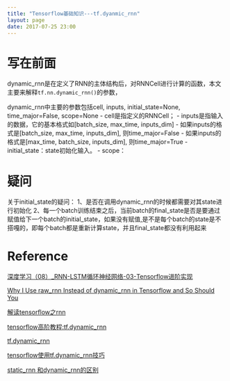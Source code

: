 ```yaml
---
title: "Tensorflow基础知识---tf.dyanmic_rnn"
layout: page
date: 2017-07-25 23:00
---
```


# 写在前面
dynamic_rnn是在定义了RNN的主体结构后，对RNNCell进行计算的函数，本文主要来解释```tf.nn.dynamic_rnn()```的参数，

dynamic_rnn中主要的参数包括cell, inputs, initial_state=None, time_major=False, scope=None
    - cell是指定义的RNNCell；
    - inputs是指输入的数据，它的基本格式如[batch_size, max_time, inputs_dim]
        - 如果inputs的格式是[batch_size, max_time, inputs_dim], 则time_major=False
        - 如果inputs的格式是[max_time, batch_size, inputs_dim], 则time_major=True
    - initial_state：state初始化输入。
    - scope：
    
    
# 疑问
关于initial_state的疑问：
1、是否在调用dynamic_rnn的时候都需要对其state进行初始化
2、每一个batch训练结束之后，当前batch的final_state是否是要通过赋值给下一个batch的initial_state，如果没有赋值,是不是每个batch的state是不搭嘎的，即每个batch都是重新计算state，并且final_state都没有利用起来


# Reference
[深度学习（08）_RNN-LSTM循环神经网络-03-Tensorflow进阶实现](http://blog.csdn.net/u013082989/article/details/73693392)

[Why I Use raw_rnn Instead of dynamic_rnn in Tensorflow and So Should You](https://hanxiao.github.io/2017/08/16/Why-I-use-raw-rnn-Instead-of-dynamic-rnn-in-Tensorflow-So-Should-You-0/)

[解读tensorflow之rnn](http://blog.csdn.net/mydear_11000/article/details/52414342)

[tensorflow高阶教程:tf.dynamic_rnn](http://blog.csdn.net/u010223750/article/details/71079036#reply)

[tf.dynamic_rnn](https://blog.csdn.net/zhangyilg/article/details/80520005)

[tensorflow使用tf.dynamic_rnn技巧](https://blog.csdn.net/lyg5623/article/details/73924506)

[static_rnn 和dynamic_rnn的区别](https://blog.csdn.net/luoyexuge/article/details/78097772)

